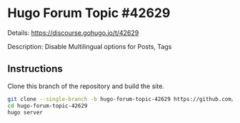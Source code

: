 # Hugo Forum Topic #42629

Details: <https://discourse.gohugo.io/t/42629>

Description: Disable Multilingual options for Posts, Tags

## Instructions

Clone this branch of the repository and build the site.

```bash
git clone --single-branch -b hugo-forum-topic-42629 https://github.com/jmooring/hugo-testing hugo-forum-topic-42629
cd hugo-forum-topic-42629
hugo server
```
